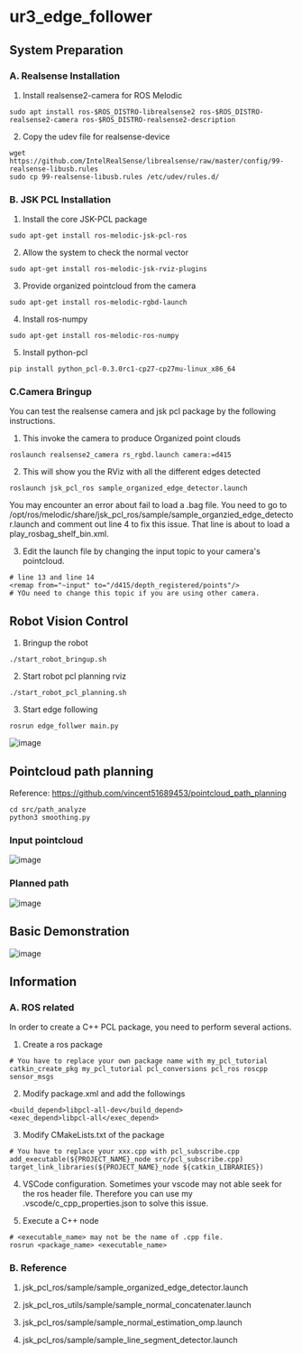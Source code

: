 # ur3_edge_follower

## System Preparation
### A. Realsense Installation
1. Install realsense2-camera for ROS Melodic
```
sudo apt install ros-$ROS_DISTRO-librealsense2 ros-$ROS_DISTRO-realsense2-camera ros-$ROS_DISTRO-realsense2-description
```

2. Copy the udev file for realsense-device
```
wget https://github.com/IntelRealSense/librealsense/raw/master/config/99-realsense-libusb.rules
sudo cp 99-realsense-libusb.rules /etc/udev/rules.d/
```

### B. JSK PCL Installation
1. Install the core JSK-PCL package
```
sudo apt-get install ros-melodic-jsk-pcl-ros
```

2. Allow the system to check the normal vector
```
sudo apt-get install ros-melodic-jsk-rviz-plugins
```

3. Provide organized pointcloud from the camera
```
sudo apt-get install ros-melodic-rgbd-launch
```

4. Install ros-numpy
```
sudo apt-get install ros-melodic-ros-numpy
```

5. Install python-pcl
```
pip install python_pcl-0.3.0rc1-cp27-cp27mu-linux_x86_64
```

### C.Camera Bringup
You can test the realsense camera and jsk pcl package by the following instructions.

1. This invoke the camera to produce Organized point clouds
```
roslaunch realsense2_camera rs_rgbd.launch camera:=d415
```

2. This will show you the RViz with all the different edges detected
```
roslaunch jsk_pcl_ros sample_organized_edge_detector.launch
```

You may encounter an error about fail to load a .bag file. You need to go to /opt/ros/melodic/share/jsk_pcl_ros/sample/sample_organzied_edge_detector.launch and comment out line 4 to fix this issue. That line is about to load a play_rosbag_shelf_bin.xml.

3. Edit the launch file by changing the input topic to your camera's pointcloud.
```
# line 13 and line 14
<remap from="~input" to="/d415/depth_registered/points"/>
# YOu need to change this topic if you are using other camera.
```

## Robot Vision Control
1. Bringup the robot
```
./start_robot_bringup.sh
```

2. Start robot pcl planning rviz
```
./start_robot_pcl_planning.sh
```

3. Start edge following
```
rosrun edge_follwer main.py
```
![image](https://github.com/vincent51689453/ur3_edge_follower/blob/main/git_image/basic_interface.png)

## Pointcloud path planning
Reference: https://github.com/vincent51689453/pointcloud_path_planning
```
cd src/path_analyze
python3 smoothing.py
```
### Input pointcloud
![image](https://github.com/vincent51689453/ur3_edge_follower/blob/main/git_image/input_gif.gif)
### Planned path
![image](https://github.com/vincent51689453/ur3_edge_follower/blob/main/git_image/demo_gif.gif)


## Basic Demonstration
![image](https://github.com/vincent51689453/ur3_edge_follower/blob/main/git_image/ur3_demo_x7_gif.gif)

## Information
### A. ROS related
In order to create a C++ PCL package, you need to perform several actions.
1. Create a ros package
```
# You have to replace your own package name with my_pcl_tutorial
catkin_create_pkg my_pcl_tutorial pcl_conversions pcl_ros roscpp sensor_msgs 
```

2. Modify package.xml and add the followings
```
<build_depend>libpcl-all-dev</build_depend>
<exec_depend>libpcl-all</exec_depend>
```

3. Modify CMakeLists.txt of the package
```
# You have to replace your xxx.cpp with pcl_subscribe.cpp
add_executable(${PROJECT_NAME}_node src/pcl_subscribe.cpp)
target_link_libraries(${PROJECT_NAME}_node ${catkin_LIBRARIES})
```

4. VSCode configuration.
Sometimes your vscode may not able seek for the ros header file. Therefore you can use my .vscode/c_cpp_properties.json to solve this issue.

5. Execute a C++ node
```
# <executable_name> may not be the name of .cpp file.
rosrun <package_name> <executable_name>
```


### B. Reference
1. jsk_pcl_ros/sample/sample_organized_edge_detector.launch

2. jsk_pcl_ros_utils/sample/sample_normal_concatenater.launch

3. jsk_pcl_ros/sample/sample_normal_estimation_omp.launch

4. jsk_pcl_ros/sample/sample_line_segment_detector.launch


